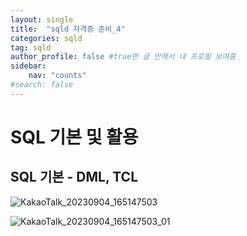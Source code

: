 ```yaml
---
layout: single
title:  "sqld 자격증 준비_4"
categories: sqld
tag: sqld
author_profile: false #true면 글 안에서 내 프로필 보여줌
sidebar:
    nav: "counts"
#search: false
---
```


# SQL 기본 및 활용

## SQL 기본 - DML, TCL

![KakaoTalk_20230904_165147503](https://github.com/jwjungwoo/jwjungwoo.github.io/assets/140131247/0980465f-9e5e-4bbd-b281-3e5584eca63b)   

![KakaoTalk_20230904_165147503_01](https://github.com/jwjungwoo/jwjungwoo.github.io/assets/140131247/f2478f6e-7fdc-4e99-89fa-5cad74e2f64f)   
